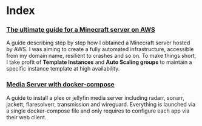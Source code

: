 # Index

### [The ultimate guide for a Minecraft server on AWS](minecraftaws/minecraftaws.md)

A guide describing step by step how I obtained a Minecraft server hosted by AWS. I was aiming to create a fully automated infrastructure, accessible from my domain name, resilient to crashes and so on. To make things short, I take profit of **Template Instances** and **Auto Scaling groups** to maintain a specific instance template at high availability.

### [Media Server with docker-compose](mediaserver/mediaserver.md)

A guide to install a plex or jellyfin media server including radarr, sonarr, jackett, flaresolverr, transmission and wireguard. Everything is launched via a single docker-compose file and only requires to configure each app via their web client.
